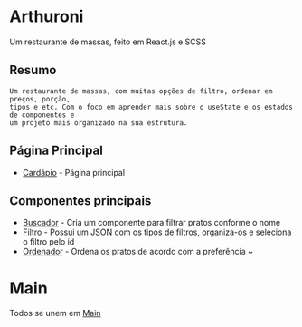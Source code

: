 # Arthuroni 

Um restaurante de massas, feito em React.js e SCSS


## Resumo

    Um restaurante de massas, com muitas opções de filtro, ordenar em preços, porção,   
    tipos e etc. Com o foco em aprender mais sobre o useState e os estados de componentes e
    um projeto mais organizado na sua estrutura. 

## Página Principal

 - [Cardápio](https://github.com/arthurandrejozuk/arthuroni/blob/master/arthuroni/src/pages/Cardapio/index.tsx) - Página principal


## Componentes principais

 - [Buscador](https://github.com/arthurandrejozuk/arthuroni/blob/master/arthuroni/src/componentes/Buscador/index.tsx) - Cria um componente para filtrar pratos conforme o nome
 - [Filtro](https://github.com/arthurandrejozuk/arthuroni/blob/master/arthuroni/src/componentes/Filtros/index.tsx) - Possui um JSON com os tipos de filtros, organiza-os e seleciona o filtro pelo id
 - [Ordenador](https://github.com/arthurandrejozuk/arthuroni/tree/master/arthuroni/src/componentes/Ordenador) - Ordena os pratos de acordo com a preferência  ~
 
# Main

Todos se unem em [Main](https://github.com/arthurandrejozuk/arthuroni/blob/master/arthuroni/src/componentes/Main/index.tsx)
